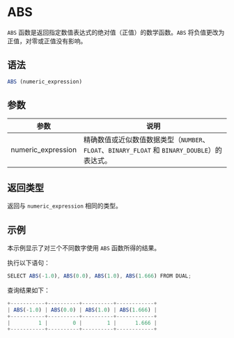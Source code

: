 ABS 
========================



`ABS` 函数是返回指定数值表达式的绝对值（正值）的数学函数。`ABS` 将负值更改为正值，对零或正值没有影响。

语法 
--------------

```javascript
ABS (numeric_expression)
```



参数 
--------------



|         参数         |                                  说明                                   |
|--------------------|-----------------------------------------------------------------------|
| numeric_expression | 精确数值或近似数值数据类型（`NUMBER`、`FLOAT`、`BINARY_FLOAT` 和 `BINARY_DOUBLE`）的表达式。 |



返回类型 
----------------

返回与 `numeric_expression` 相同的类型。

示例 
--------------

本示例显示了对三个不同数字使用 `ABS` 函数所得的结果。

执行以下语句：

```javascript
SELECT ABS(-1.0), ABS(0.0), ABS(1.0), ABS(1.666) FROM DUAL;
```



查询结果如下：

```javascript
+-----------+----------+----------+------------+
| ABS(-1.0) | ABS(0.0) | ABS(1.0) | ABS(1.666) |
+-----------+----------+----------+------------+
|         1 |        0 |        1 |      1.666 |
+-----------+----------+----------+------------+
```


